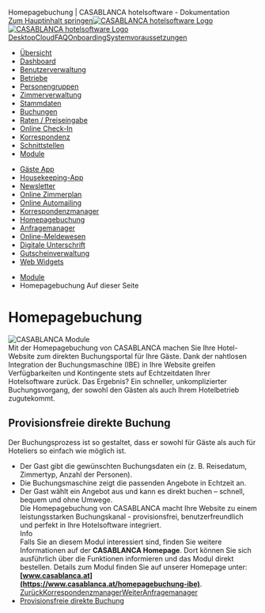 Homepagebuchung | CASABLANCA hotelsoftware - Dokumentation  
[Zum Hauptinhalt springen](https://docs.casablanca.at/cloud/module/homepage/#__docusaurus_skipToContent_fallback)[![CASABLANCA hotelsoftware Logo](https://docs.casablanca.at/img/logo.png) ![CASABLANCA hotelsoftware Logo](https://docs.casablanca.at/img/Casablanca_LOGO_2022_neg.png)](https://docs.casablanca.at/) [Desktop](https://docs.casablanca.at/desktop/desktop/)[Cloud](https://docs.casablanca.at/cloud/cloud_systems/)[FAQ](https://docs.casablanca.at/faq)[Onboarding](https://docs.casablanca.at/onboarding/fiscalization)[Systemvoraussetzungen](https://docs.casablanca.at/system_requirements)  
* [Übersicht](https://docs.casablanca.at/cloud/cloud_systems/)
* [Dashboard](https://docs.casablanca.at/cloud/dashboard/)
* [Benutzerverwaltung](https://docs.casablanca.at/cloud/user_management/)
* [Betriebe](https://docs.casablanca.at/cloud/company/)
* [Personengruppen](https://docs.casablanca.at/cloud/person_groups/)
* [Zimmerverwaltung](https://docs.casablanca.at/cloud/rooms/)
* [Stammdaten](https://docs.casablanca.at/cloud/main_data/)
* [Buchungen](https://docs.casablanca.at/cloud/bookings/)
* [Raten / Preiseingabe](https://docs.casablanca.at/cloud/raten/)
* [Online Check-In](https://docs.casablanca.at/cloud/online_checkin/)
* [Korrespondenz](https://docs.casablanca.at/cloud/online_corr/)
* [Schnittstellen](https://docs.casablanca.at/cloud/interfaces/)
* [Module](https://docs.casablanca.at/cloud/module/)
+ [Gäste App](https://docs.casablanca.at/cloud/module/guestapp/)
+ [Housekeeping-App](https://docs.casablanca.at/cloud/module/housekeeping/)
+ [Newsletter](https://docs.casablanca.at/cloud/module/newsletter/)
+ [Online Zimmerplan](https://docs.casablanca.at/cloud/module/online_roomplan/)
+ [Online Automailing](https://docs.casablanca.at/cloud/module/automailing/)
+ [Korrespondenzmanager](https://docs.casablanca.at/cloud/module/corr_mgr/)
+ [Homepagebuchung](https://docs.casablanca.at/cloud/module/homepage/)
+ [Anfragemanager](https://docs.casablanca.at/cloud/module/query/)
+ [Online-Meldewesen](https://docs.casablanca.at/cloud/module/register/)
+ [Digitale Unterschrift](https://docs.casablanca.at/cloud/module/signature/)
+ [Gutscheinverwaltung](https://docs.casablanca.at/cloud/module/voucher/)
+ [Web Widgets](https://docs.casablanca.at/cloud/module/widget/)  
* [Module](https://docs.casablanca.at/cloud/module/)
* Homepagebuchung
Auf dieser Seite

# Homepagebuchung  
![CASABLANCA Module](https://docs.casablanca.at/assets/images/hp_booking-7db1e4d984e335eab4a6ac5daace2495.png "CASABLANCA Homepagebuchung")  
Mit der Homepagebuchung von CASABLANCA machen Sie Ihre Hotel-Website zum direkten Buchungsportal für Ihre Gäste. Dank der nahtlosen Integration der Buchungsmaschine (IBE) in Ihre Website greifen Verfügbarkeiten und Kontingente stets auf Echtzeitdaten Ihrer Hotelsoftware zurück. Das Ergebnis? Ein schneller, unkomplizierter Buchungsvorgang, der sowohl den Gästen als auch Ihrem Hotelbetrieb zugutekommt.

## Provisionsfreie direkte Buchung[](https://docs.casablanca.at/cloud/module/homepage/#provisionsfreie-direkte-buchung "Direkter Link zu Provisionsfreie direkte Buchung")  
Der Buchungsprozess ist so gestaltet, dass er sowohl für Gäste als auch für Hoteliers so einfach wie möglich ist.  
* Der Gast gibt die gewünschten Buchungsdaten ein (z. B. Reisedatum, Zimmertyp, Anzahl der Personen).
* Die Buchungsmaschine zeigt die passenden Angebote in Echtzeit an.
* Der Gast wählt ein Angebot aus und kann es direkt buchen – schnell, bequem und ohne Umwege.  
Die Homepagebuchung von CASABLANCA macht Ihre Website zu einem leistungsstarken Buchungskanal - provisionsfrei, benutzerfreundlich und perfekt in Ihre Hotelsoftware integriert.  
Info  
Falls Sie an diesem Modul interessiert sind, finden Sie weitere Informationen auf der **CASABLANCA Homepage**. Dort können Sie sich ausführlich über die Funktionen informieren und das Modul direkt bestellen. Details zum Modul finden Sie auf unserer Homepage unter: **[www.casablanca.at](https://www.casablanca.at/homepagebuchung-ibe)**.  
[ZurückKorrespondenzmanager](https://docs.casablanca.at/cloud/module/corr_mgr/)[WeiterAnfragemanager](https://docs.casablanca.at/cloud/module/query/)  
* [Provisionsfreie direkte Buchung](https://docs.casablanca.at/cloud/module/homepage/#provisionsfreie-direkte-buchung)